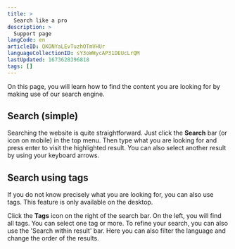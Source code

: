 ```yaml
---
title: >
  Search like a pro
description: >
  Support page
langCode: en
articleID: QKONYaLEvTuzhOTmVHUr
languageCollectionID: sY3oWHycAP31DEUcLrQM
lastUpdated: 1673628396818
tags: []
---
```


On this page, you will learn how to find the content you are looking for by making use of our search engine.

## Search (simple)

Searching the website is quite straightforward. Just click the **Search** bar (or icon on mobile) in the top menu. Then type what you are looking for and press enter to visit the highlighted result. You can also select another result by using your keyboard arrows.

## Search using tags

If you do not know precisely what you are looking for, you can also use tags. This feature is only available on the desktop.

Click the **Tags** icon on the right of the search bar. On the left, you will find all tags. You can select one tag or more. To refine your search, you can also use the 'Search within result' bar. Here you can also filter the language and change the order of the results.